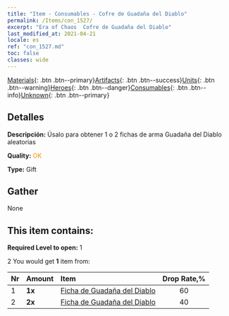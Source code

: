 ```yaml
---
title: "Item - Consumables - Cofre de Guadaña del Diablo"
permalink: /Items/con_1527/
excerpt: "Era of Chaos  Cofre de Guadaña del Diablo"
last_modified_at: 2021-04-21
locale: es
ref: "con_1527.md"
toc: false
classes: wide
---
```

 [Materials](/es/Items/){: .btn .btn--primary}[Artifacts](/es/Items/Artifacts/){: .btn .btn--success}[Units](/es/Items/Units/){: .btn .btn--warning}[Heroes](/es/Items/Heroes/){: .btn .btn--danger}[Consumables](/es/Items/Consumables/){: .btn .btn--info}[Unknown](/es/Items/Unknown/){: .btn .btn--primary}

## Detalles
 **Descripción:** Úsalo para obtener 1 o 2 fichas de arma Guadaña del Diablo aleatorias

 **Quality:** <span style="color: #FF8C00">OK</span>

 **Type:** Gift

## Gather

  None

## This item contains:

 **Required Level to open:** 1

 2 You would get **1** item  from:

  | Nr | Amount |     Item    | Drop Rate,% |
  |:---|:-------|:------------|:---------:|
  | 1 |  **1x** | [Ficha de Guadaña del Diablo](/es/Items/con_984/) | 60 | 
  | 2 |  **2x** | [Ficha de Guadaña del Diablo](/es/Items/con_984/) | 40 | 
